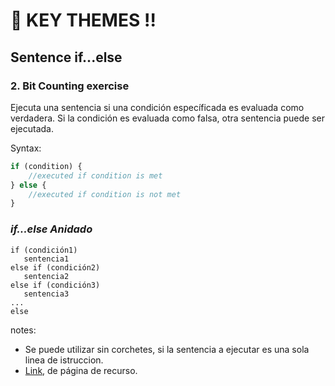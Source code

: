 # :loudspeaker: KEY THEMES :bangbang:
## Sentence if...else
<h3 id="if_else">2. Bit Counting exercise</h3>
Ejecuta una sentencia si una condición específicada es evaluada como verdadera. Si la condición es evaluada como falsa, otra sentencia puede ser ejecutada.

Syntax:
```javascript
if (condition) {
    //executed if condition is met
} else {
    //executed if condition is not met
}
```

### ***if...else Anidado***
```
if (condición1)
   sentencia1
else if (condición2)
   sentencia2
else if (condición3)
   sentencia3
...
else
```
notes:
- Se puede utilizar sin corchetes, si la sentencia a ejecutar es una sola linea de istruccion.
- [Link](https://developer.mozilla.org/es/docs/Web/JavaScript/Reference/Statements/if...else), de página de recurso. 
